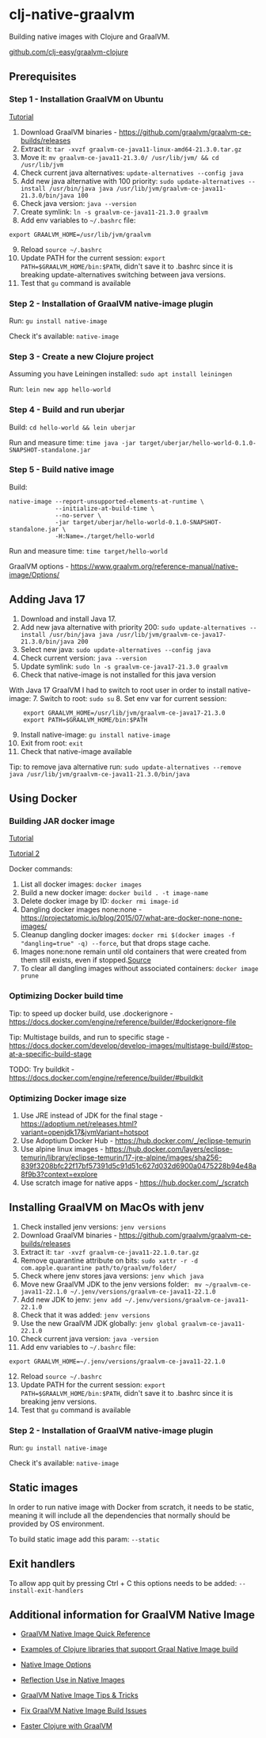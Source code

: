 # clj-native-graalvm

Building native images with Clojure and GraalVM.

[github.com/clj-easy/graalvm-clojure](https://github.com/clj-easy/graalvm-clojure/blob/master/doc/clojure-graalvm-native-binary.md)


## Prerequisites

### Step 1 - Installation GraalVM on Ubuntu

[Tutorial](https://dev.to/fahadisrar/guide-to-install-graalvm-community-edition-on-ubuntu-38h8)

1. Download GraalVM binaries - https://github.com/graalvm/graalvm-ce-builds/releases
2. Extract it: `tar -xvzf graalvm-ce-java11-linux-amd64-21.3.0.tar.gz`
3. Move it: `mv graalvm-ce-java11-21.3.0/ /usr/lib/jvm/ && cd /usr/lib/jvm`
4. Check current java alternatives: `update-alternatives --config java`
5. Add new java alternative with 100 priority: 
`sudo update-alternatives --install /usr/bin/java java /usr/lib/jvm/graalvm-ce-java11-21.3.0/bin/java 100`
6. Check java version: `java --version`
7. Create symlink: `ln -s graalvm-ce-java11-21.3.0 graalvm`
8. Add env variables to `~/.bashrc` file:
```
export GRAALVM_HOME=/usr/lib/jvm/graalvm
```
9. Reload `source ~/.bashrc`
10. Update PATH for the current session: `export PATH=$GRAALVM_HOME/bin:$PATH`, didn't save it to .bashrc
since it is breaking update-alternatives switching between java versions.
11. Test that `gu` command is available

### Step 2 - Installation of GraalVM native-image plugin

Run: `gu install native-image`

Check it's available: `native-image`

### Step 3 - Create a new Clojure project

Assuming you have Leiningen installed: `sudo apt install leiningen`

Run: `lein new app hello-world`

### Step 4 - Build and run uberjar

Build: `cd hello-world && lein uberjar`

Run and measure time: `time java -jar target/uberjar/hello-world-0.1.0-SNAPSHOT-standalone.jar`

### Step 5 - Build native image

Build:
```
native-image --report-unsupported-elements-at-runtime \
             --initialize-at-build-time \
             --no-server \
             -jar target/uberjar/hello-world-0.1.0-SNAPSHOT-standalone.jar \
             -H:Name=./target/hello-world
```

Run and measure time: `time target/hello-world`

GraalVM options - https://www.graalvm.org/reference-manual/native-image/Options/


## Adding Java 17

1. Download and install Java 17.
2. Add new java alternative with priority 200:
`sudo update-alternatives --install /usr/bin/java java /usr/lib/jvm/graalvm-ce-java17-21.3.0/bin/java 200`
3. Select new java: `sudo update-alternatives --config java`
4. Check current version: `java --version`
5. Update symlink: `sudo ln -s graalvm-ce-java17-21.3.0 graalvm`
6. Check that native-image is not installed for this java version

With Java 17 GraalVM I had to switch to root user in order to install native-image:
7. Switch to root: `sudo su`
8. Set env var for current session: 
```
    export GRAALVM_HOME=/usr/lib/jvm/graalvm-ce-java17-21.3.0
    export PATH=$GRAALVM_HOME/bin:$PATH
```
9. Install native-image: `gu install native-image`
10. Exit from root: `exit`
11. Check that native-image available

Tip: to remove java alternative run: `sudo update-alternatives --remove java /usr/lib/jvm/graalvm-ce-java11-21.3.0/bin/java`

## Using Docker

### Building JAR docker image

[Tutorial](https://dev.to/diogok/efficient-clojure-multistage-docker-images-with-java-and-native-image-1e9i)

[Tutorial 2](https://blog.appsignal.com/2021/10/19/how-to-dockerize-an-existing-nodejs-application.html)

Docker commands:

1. List all docker images: `docker images`
2. Build a new docker image: `docker build . -t image-name`
3. Delete docker image by ID: `docker rmi image-id`
4. Dangling docker images none:none - https://projectatomic.io/blog/2015/07/what-are-docker-none-none-images/
5. Cleanup dangling docker images: `docker rmi $(docker images -f "dangling=true" -q) --force`, but that drops stage cache.
6. Images none:none remain until old containers that were created from them still exists, even if stopped.[Source](https://stackoverflow.com/questions/51612208/how-to-delete-cached-intermediate-docker-images-after-the-cache-gets-invalidated)
7. To clear all dangling images without associated containers: `docker image prune`

### Optimizing Docker build time

Tip: to speed up docker build, use .dockerignore - https://docs.docker.com/engine/reference/builder/#dockerignore-file

Tip: Multistage builds, and run to specific stage - https://docs.docker.com/develop/develop-images/multistage-build/#stop-at-a-specific-build-stage

TODO: Try buildkit - https://docs.docker.com/engine/reference/builder/#buildkit

### Optimizing Docker image size

1. Use JRE instead of JDK for the final stage - https://adoptium.net/releases.html?variant=openjdk17&jvmVariant=hotspot
2. Use Adoptium Docker Hub - https://hub.docker.com/_/eclipse-temurin
3. Use alpine linux images - https://hub.docker.com/layers/eclipse-temurin/library/eclipse-temurin/17-jre-alpine/images/sha256-839f3208bfc22f17bf57391d5c91d51c627d032d6900a0475228b94e48a8f9b3?context=explore
4. Use scratch image for native apps - https://hub.docker.com/_/scratch


## Installing GraalVM on MacOs with jenv

1. Check installed jenv versions: `jenv versions`
2. Download GraalVM binaries - https://github.com/graalvm/graalvm-ce-builds/releases
3. Extract it: `tar -xvzf graalvm-ce-java11-22.1.0.tar.gz`
4. Remove quarantine attribute on bits: `sudo xattr -r -d com.apple.quarantine path/to/graalvm/folder/`
5. Check where jenv stores java versions: `jenv which java`
6. Move new GraalVM JDK to the jenv versions folder: ` mv ~/graalvm-ce-java11-22.1.0 ~/.jenv/versions/graalvm-ce-java11-22.1.0`
7. Add new JDK to jenv: `jenv add ~/.jenv/versions/graalvm-ce-java11-22.1.0`
8. Check that it was added: `jenv versions`
9. Use the new GraalVM JDK globally: `jenv global graalvm-ce-java11-22.1.0`
10. Check current java version: `java -version`
11. Add env variables to `~/.bashrc` file:
```
export GRAALVM_HOME=~/.jenv/versions/graalvm-ce-java11-22.1.0
```
12. Reload `source ~/.bashrc`
13. Update PATH for the current session: `export PATH=$GRAALVM_HOME/bin:$PATH`, didn't save it to .bashrc
since it is breaking jenv versions.
14. Test that `gu` command is available

### Step 2 - Installation of GraalVM native-image plugin

Run: `gu install native-image`

Check it's available: `native-image`

## Static images

In order to run native image with Docker from scratch, it needs to be static, meaning it will include all the dependencies that normally should be provided by OS environment.

To build static image add this param: `--static`

## Exit handlers

To allow app quit by pressing Ctrl + C this options needs to be added: `--install-exit-handlers`

## Additional information for GraalVM Native Image

- [GraalVM Native Image Quick Reference](https://medium.com/graalvm/graalvm-native-image-quick-reference-4ceb84560fd8)

- [Examples of Clojure libraries that support Graal Native Image build](https://github.com/clj-easy/graalvm-clojure)

- [Native Image Options](https://www.graalvm.org/22.0/reference-manual/native-image/Options/)

- [Reflection Use in Native Images](https://www.graalvm.org/22.0/reference-manual/native-image/Reflection/)

- [GraalVM Native Image Tips & Tricks](https://jamesward.com/2020/05/07/graalvm-native-image-tips-tricks/)

- [Fix GraalVM Native Image Build Issues](https://simply-how.com/fix-graalvm-native-image-compilation-issues)

- [Faster Clojure with GraalVM](https://www.redpill-linpro.com/techblog/2021/03/31/faster-clojure-with-graalvm.html)
